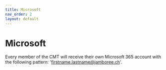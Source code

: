 ```yaml
---
title: Microsoft
nav_order: 2
layout: default
---
```


# Microsoft

Every member of the CMT will receive their own Microsoft 365 account with the following pattern: 'firstname.lastname@jamboree.ch'.
